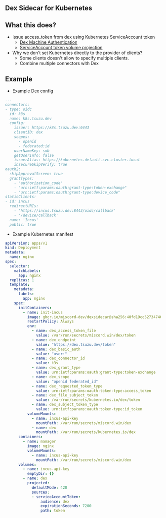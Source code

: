 ## Dex Sidecar for Kubernetes
## What this does?
* Issue access_token from dex using Kubernetes ServiceAccount token
    * [Dex Machine Authentication](https://dexidp.io/docs/guides/token-exchange/)
    * [ServiceAccount token volume projection](https://kubernetes.io/docs/tasks/configure-pod-container/configure-service-account/#serviceaccount-token-volume-projection)
* Why we don't set Kubernetes directly to the provider of clients?
    * Some clients doesn't allow to specify multiple clients.
    * Combine multiple connectors with Dex

## Example
* Example Dex config
```yaml
...
connectors:
- type: oidc
  id: k3s
  name: k8s.tsuzu.dev
  config:
    issuer: https://k8s.tsuzu.dev:6443
    clientID: dex
    scopes:
      - openid
      - federated:id
    userNameKey: sub
    getUserInfo: false
    issuerAlias: https://kubernetes.default.svc.cluster.local
    insecureSkipVerify: true
oauth2:
  skipApprovalScreen: true
  grantTypes:
    - "authorization_code"
    - "urn:ietf:params:oauth:grant-type:token-exchange"
    - "urn:ietf:params:oauth:grant-type:device_code"
staticClients:
- id: incus
  redirectURIs:
    - 'https://incus.tsuzu.dev:8443/oidc/callback'
    - '/device/callback'
  name: 'Incus'
  public: true
```

* Example Kubernetes manifest
```yaml
apiVersion: apps/v1
kind: Deployment
metadata:
  name: nginx
spec:
  selector:
    matchLabels:
      app: nginx
  replicas: 1
  template:
    metadata:
      labels:
        app: nginx
    spec:
      initContainers:
        - name: init-incus
          image: ghcr.io/miscord-dev/dexsidecar@sha256:40fd19cc52734740277a805f4a56db5684965275f8dd7c996d4f2496150018e0
          restartPolicy: Always
          env:
            - name: dex_access_token_file
              value: /var/run/secrets/miscord.win/dex/token
            - name: dex_endpoint
              value: "https://dex.tsuzu.dev/token"
            - name: dex_basic_auth
              value: "user:"
            - name: dex_connector_id
              value: k3s
            - name: dex_grant_type
              value: urn:ietf:params:oauth:grant-type:token-exchange
            - name: dex_scope
              value: "openid federated_id"
            - name: dex_requested_token_type
              value: urn:ietf:params:oauth:token-type:access_token
            - name: dex_file_subject_token
              value: /var/run/secrets/kubernetes.io/dex/token
            - name: dex_subject_token_type
              value: urn:ietf:params:oauth:token-type:id_token
          volumeMounts:
            - name: incus-api-key
              mountPath: /var/run/secrets/miscord.win/dex
            - name: dex
              mountPath: /var/run/secrets/kubernetes.io/dex
      containers:
        - name: manager
          image: nginx
          volumeMounts:
            - name: incus-api-key
              mountPath: /var/run/secrets/miscord.win/dex
      volumes:
        - name: incus-api-key
          emptyDir: {}
        - name: dex
          projected:
            defaultMode: 420
            sources:
            - serviceAccountToken:
                audience: dex
                expirationSeconds: 7200
                path: token

```

